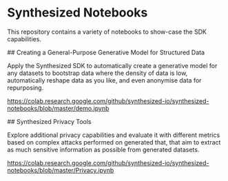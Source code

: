 # Synthesized Notebooks

This repository contains a variety of notebooks to show-case the SDK capabilities.

## Creating a General-Purpose Generative Model for Structured Data

Apply the Synthesized SDK to automatically create a generative model for any datasets to bootstrap data where the density of data is low, automatically reshape data as you like, and even anonymise data for repurposing.

https://colab.research.google.com/github/synthesized-io/synthesized-notebooks/blob/master/demo.ipynb


## Synthesized Privacy Tools

Explore additional privacy capabilities and evaluate it with different metrics based on complex attacks performed on generated that, that aim to extract as much sensitive information as possible from generated datasets.

https://colab.research.google.com/github/synthesized-io/synthesized-notebooks/blob/master/Privacy.ipynb

